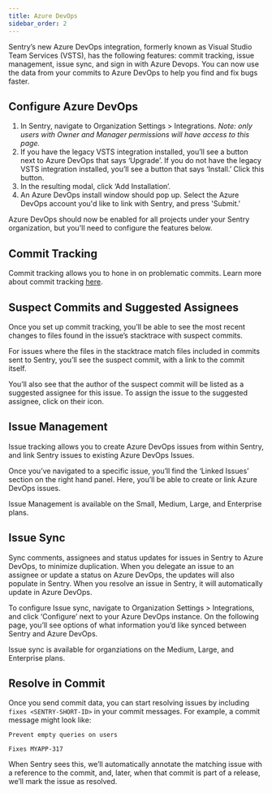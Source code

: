 ```yaml
---
title: Azure DevOps
sidebar_order: 2
---
```

Sentry’s new Azure DevOps integration, formerly known as Visual Studio Team Services (VSTS), has the following features: commit tracking, issue management, issue sync, and sign in with Azure Devops. You can now use the data from your commits to Azure DevOps to help you find and fix bugs faster.

## Configure Azure DevOps


1. In Sentry, navigate to Organization Settings > Integrations. *Note: only users with Owner and Manager permissions will have access to this page.*
2. If you have the legacy VSTS integration installed, you’ll see a button next to Azure DevOps that says ‘Upgrade’. If you do not have the legacy VSTS integration installed, you’ll see a button that says ‘Install.’ Click this button.
3. In the resulting modal, click ‘Add Installation’.
4. An Azure DevOps install window should pop up. Select the Azure DevOps account you'd like to link with Sentry, and press 'Submit.'


Azure DevOps should now be enabled for all projects under your Sentry organization, but you'll need to configure the features below.


## Commit Tracking

Commit tracking allows you to hone in on problematic commits. Learn more about commit tracking [here](https://docs.sentry.io/learn/releases/#link-repository).

## Suspect Commits and Suggested Assignees

Once you set up commit tracking, you’ll be able to see the most recent changes to files found in the issue’s stacktrace with suspect commits.

For issues where the files in the stacktrace match files included in commits sent to Sentry, you’ll see the suspect commit, with a link to the commit itself.

You’ll also see that the author of the suspect commit will be listed as a suggested assignee for this issue. To assign the issue to the suggested assignee, click on their icon.

## Issue Management

Issue tracking allows you to create Azure DevOps issues from within Sentry, and link Sentry issues to existing Azure DevOps Issues.

Once you’ve navigated to a specific issue, you’ll find the ‘Linked Issues’ section on the right hand panel. Here, you’ll be able to create or link Azure DevOps issues.

Issue Management is available on the Small, Medium, Large, and Enterprise plans.

## Issue Sync

Sync comments, assignees and status updates for issues in Sentry to Azure DevOps, to minimize duplication. When you delegate an issue to an assignee or update a status on Azure DevOps, the updates will also populate in Sentry. When you resolve an issue in Sentry, it will automatically update in Azure DevOps.

To configure Issue sync, navigate to Organization Settings > Integrations, and click ‘Configure’ next to your Azure DevOps instance. On the following page, you’ll see options of what information you’d like synced between Sentry and Azure DevOps.

Issue sync is available for organziations on the Medium, Large, and Enterprise plans.

## Resolve in Commit

Once you send commit data, you can start resolving issues by including `fixes <SENTRY-SHORT-ID>` in your commit messages. For example, a commit message might look like:

```
Prevent empty queries on users

Fixes MYAPP-317
```

When Sentry sees this, we’ll automatically annotate the matching issue with a reference to the commit, and, later, when that commit is part of a release, we’ll mark the issue as resolved.

